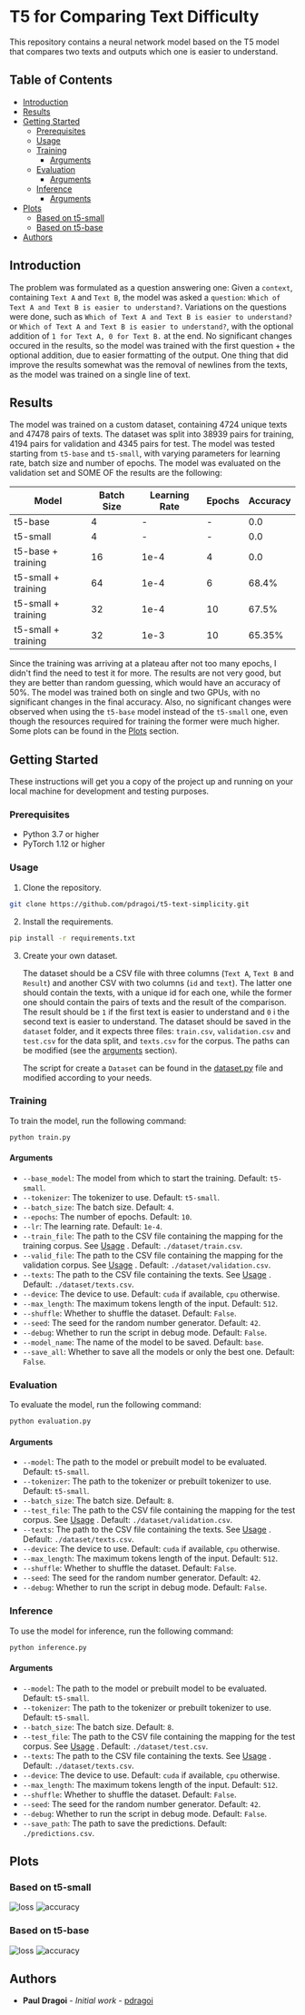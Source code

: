 # T5 for Comparing Text Difficulty <!-- omit from toc -->

This repository contains a neural network model based on the T5 model that compares two texts and outputs which one is easier to understand.

## Table of Contents <!-- omit from toc -->
- [Introduction](#introduction)
- [Results](#results)
- [Getting Started](#getting-started)
  - [Prerequisites](#prerequisites)
  - [Usage](#usage)
  - [Training](#training)
    - [Arguments](#arguments)
  - [Evaluation](#evaluation)
    - [Arguments](#arguments-1)
  - [Inference](#inference)
    - [Arguments](#arguments-2)
- [Plots](#plots)
  - [Based on t5-small](#based-on-t5-small)
  - [Based on t5-base](#based-on-t5-base)
- [Authors](#authors)


## Introduction

The problem was formulated as a question answering one: Given a `context`, containing `Text A` and `Text B`, the model was asked a `question`: `Which of Text A and Text B is easier to understand?`. Variations on the questions were done, such as `Which of Text A and Text B is easier to understand?` or `Which of Text A and Text B is easier to understand?`, with the optional addition of `1 for Text A, 0 for Text B.` at the end. No significant changes occured in the results, so the model was trained with the first question + the optional addition, due to easier formatting of the output. One thing that did improve the results somewhat was the removal of newlines from the texts, as the model was trained on a single line of text.

## Results

The model was trained on a custom dataset, containing 4724 unique texts and 47478 pairs of texts. The dataset was split into 38939 pairs for training, 4194 pairs for validation and 4345 pairs for test. The model was tested starting from `t5-base` and `t5-small`, with varying parameters for learning rate, batch size and number of epochs. The model was evaluated on the validation set and SOME OF the results are the following:

| Model | Batch Size | Learning Rate | Epochs | Accuracy |
| --- | --- | --- | --- | --- |
| t5-base | 4 | - | - | 0.0 |
| t5-small | 4 | - | - | 0.0 |
| t5-base + training | 16 | 1e-4 | 4 | 0.0 |
| t5-small + training | 64 | 1e-4 | 6 | 68.4% |
| t5-small + training | 32 | 1e-4 | 10 | 67.5% |
| t5-small + training | 32 | 1e-3 | 10 | 65.35% |


Since the training was arriving at a plateau after not too many epochs, I didn't find the need to test it for more. The results are not very good, but they are better than random guessing, which would have an accuracy of 50%. The model was trained both on single and two GPUs, with no significant changes in the final accuracy. Also, no significant changes were observed when using the `t5-base` model instead of the `t5-small` one, even though the resources required for training the former were much higher. Some plots can be found in the [Plots](##Plots) section.



## Getting Started

These instructions will get you a copy of the project up and running on your local machine for development and testing purposes.

### Prerequisites

- Python 3.7 or higher
- PyTorch 1.12 or higher


### Usage

1) Clone the repository.

```bash
git clone https://github.com/pdragoi/t5-text-simplicity.git
```

2) Install the requirements.

```bash
pip install -r requirements.txt
```

3) Create your own dataset. 

   The dataset should be a CSV file with three columns (`Text A`, `Text B` and `Result`) and another CSV with two columns (`id` and `text`). The latter one should contain the texts, with a unique id for each one, while the former one should contain the pairs of texts and the result of the comparison. The result should be `1` if the first text is easier to understand and `0` i the second text is easier to understand. The dataset should be saved in the `dataset` folder, and it expects three files: `train.csv`, `validation.csv` and `test.csv` for the data split, and `texts.csv` for the corpus. The paths can be modified (see the [arguments](#arguments) section).

   The script for create a `Dataset` can be found in the [dataset.py](dataset.py) file and modified according to your needs.

### Training

To train the model, run the following command:

```bash
python train.py
```

#### Arguments

- `--base_model`: The model from which to start the training. Default: `t5-small`.
- `--tokenizer`: The tokenizer to use. Default: `t5-small`.
- `--batch_size`: The batch size. Default: `4`.
- `--epochs`: The number of epochs. Default: `10`.
- `--lr`: The learning rate. Default: `1e-4`.
- `--train_file`: The path to the CSV file containing the mapping for the training corpus. See [Usage](###Usage) . Default: `./dataset/train.csv`.
- `--valid_file`: The path to the CSV file containing the mapping for the validation corpus. See [Usage](###Usage) . Default: `./dataset/validation.csv`.
- `--texts`: The path to the CSV file containing the texts. See [Usage](###Usage) . Default: `./dataset/texts.csv`.
- `--device`: The device to use. Default: `cuda` if available, `cpu` otherwise.
- `--max_length`: The maximum tokens length of the input. Default: `512`.
- `--shuffle`: Whether to shuffle the dataset. Default: `False`. 
- `--seed`: The seed for the random number generator. Default: `42`.
- `--debug`: Whether to run the script in debug mode. Default: `False`.
- `--model_name`: The name of the model to be saved. Default: `base`.
- `--save_all`: Whether to save all the models or only the best one. Default: `False`.


### Evaluation

To evaluate the model, run the following command:

```bash
python evaluation.py
```

#### Arguments

- `--model`: The path to the model or prebuilt model to be evaluated. Default: `t5-small`.
- `--tokenizer`: The path to the tokenizer or prebuilt tokenizer to use. Default: `t5-small`.
- `--batch_size`: The batch size. Default: `8`.
- `--test_file`: The path to the CSV file containing the mapping for the test corpus. See [Usage](###Usage) . Default: `./dataset/validation.csv`.
- `--texts`: The path to the CSV file containing the texts. See [Usage](###Usage) . Default: `./dataset/texts.csv`.
- `--device`: The device to use. Default: `cuda` if available, `cpu` otherwise.
- `--max_length`: The maximum tokens length of the input. Default: `512`.
- `--shuffle`: Whether to shuffle the dataset. Default: `False`.
- `--seed`: The seed for the random number generator. Default: `42`.
- `--debug`: Whether to run the script in debug mode. Default: `False`.


### Inference

To use the model for inference, run the following command:

```bash
python inference.py
```

#### Arguments

- `--model`: The path to the model or prebuilt model to be evaluated. Default: `t5-small`.
- `--tokenizer`: The path to the tokenizer or prebuilt tokenizer to use. Default: `t5-small`.
- `--batch_size`: The batch size. Default: `8`.
- `--test_file`: The path to the CSV file containing the mapping for the test corpus. See [Usage](###Usage) . Default: `./dataset/test.csv`.
- `--texts`: The path to the CSV file containing the texts. See [Usage](###Usage) . Default: `./dataset/texts.csv`.
- `--device`: The device to use. Default: `cuda` if available, `cpu` otherwise.
- `--max_length`: The maximum tokens length of the input. Default: `512`.
- `--shuffle`: Whether to shuffle the dataset. Default: `False`.
- `--seed`: The seed for the random number generator. Default: `42`.
- `--debug`: Whether to run the script in debug mode. Default: `False`.
- `--save_path`: The path to save the predictions. Default: `./predictions.csv`.


## Plots

### Based on t5-small
![loss](./plots/default-small/loss.png)
![accuracy](./plots/default-small/scores.png)

### Based on t5-base
![loss](./plots/default-base/loss.png)
![accuracy](./plots/default-base/scores.png)


## Authors

* **Paul Dragoi** - *Initial work* - [pdragoi](https://github.com/pdragoi)
